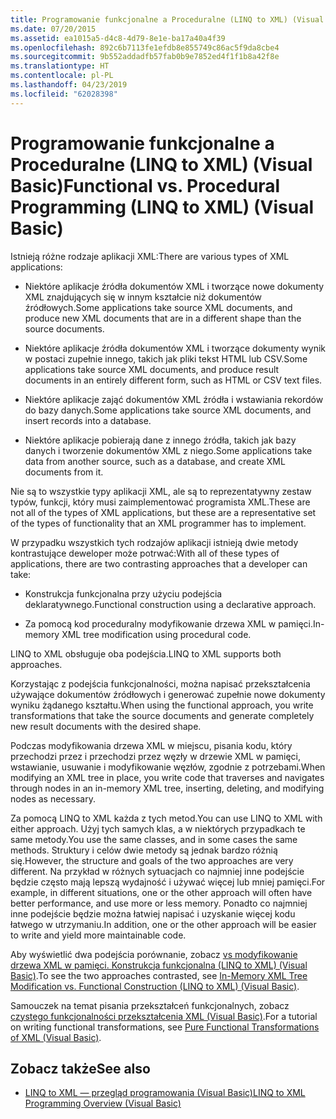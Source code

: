 ```yaml
---
title: Programowanie funkcjonalne a Proceduralne (LINQ to XML) (Visual Basic)
ms.date: 07/20/2015
ms.assetid: ea1015a5-d4c8-4d79-8e1e-ba17a40a4f39
ms.openlocfilehash: 892c6b7113fe1efdb8e855749c86ac5f9da8cbe4
ms.sourcegitcommit: 9b552addadfb57fab0b9e7852ed4f1f1b8a42f8e
ms.translationtype: HT
ms.contentlocale: pl-PL
ms.lasthandoff: 04/23/2019
ms.locfileid: "62028398"
---
```

# <a name="functional-vs-procedural-programming-linq-to-xml-visual-basic"></a><span data-ttu-id="cbcd4-102">Programowanie funkcjonalne a Proceduralne (LINQ to XML) (Visual Basic)</span><span class="sxs-lookup"><span data-stu-id="cbcd4-102">Functional vs. Procedural Programming (LINQ to XML) (Visual Basic)</span></span>
<span data-ttu-id="cbcd4-103">Istnieją różne rodzaje aplikacji XML:</span><span class="sxs-lookup"><span data-stu-id="cbcd4-103">There are various types of XML applications:</span></span>  
  
- <span data-ttu-id="cbcd4-104">Niektóre aplikacje źródła dokumentów XML i tworzące nowe dokumenty XML znajdujących się w innym kształcie niż dokumentów źródłowych.</span><span class="sxs-lookup"><span data-stu-id="cbcd4-104">Some applications take source XML documents, and produce new XML documents that are in a different shape than the source documents.</span></span>  
  
- <span data-ttu-id="cbcd4-105">Niektóre aplikacje źródła dokumentów XML i tworzące dokumenty wynik w postaci zupełnie innego, takich jak pliki tekst HTML lub CSV.</span><span class="sxs-lookup"><span data-stu-id="cbcd4-105">Some applications take source XML documents, and produce result documents in an entirely different form, such as HTML or CSV text files.</span></span>  
  
- <span data-ttu-id="cbcd4-106">Niektóre aplikacje zająć dokumentów XML źródła i wstawiania rekordów do bazy danych.</span><span class="sxs-lookup"><span data-stu-id="cbcd4-106">Some applications take source XML documents, and insert records into a database.</span></span>  
  
- <span data-ttu-id="cbcd4-107">Niektóre aplikacje pobierają dane z innego źródła, takich jak bazy danych i tworzenie dokumentów XML z niego.</span><span class="sxs-lookup"><span data-stu-id="cbcd4-107">Some applications take data from another source, such as a database, and create XML documents from it.</span></span>  
  
 <span data-ttu-id="cbcd4-108">Nie są to wszystkie typy aplikacji XML, ale są to reprezentatywny zestaw typów, funkcji, który musi zaimplementować programista XML.</span><span class="sxs-lookup"><span data-stu-id="cbcd4-108">These are not all of the types of XML applications, but these are a representative set of the types of functionality that an XML programmer has to implement.</span></span>  
  
 <span data-ttu-id="cbcd4-109">W przypadku wszystkich tych rodzajów aplikacji istnieją dwie metody kontrastujące deweloper może potrwać:</span><span class="sxs-lookup"><span data-stu-id="cbcd4-109">With all of these types of applications, there are two contrasting approaches that a developer can take:</span></span>  
  
- <span data-ttu-id="cbcd4-110">Konstrukcja funkcjonalna przy użyciu podejścia deklaratywnego.</span><span class="sxs-lookup"><span data-stu-id="cbcd4-110">Functional construction using a declarative approach.</span></span>  
  
- <span data-ttu-id="cbcd4-111">Za pomocą kod proceduralny modyfikowanie drzewa XML w pamięci.</span><span class="sxs-lookup"><span data-stu-id="cbcd4-111">In-memory XML tree modification using procedural code.</span></span>  
  
 <span data-ttu-id="cbcd4-112">LINQ to XML obsługuje oba podejścia.</span><span class="sxs-lookup"><span data-stu-id="cbcd4-112">LINQ to XML supports both approaches.</span></span>  
  
 <span data-ttu-id="cbcd4-113">Korzystając z podejścia funkcjonalności, można napisać przekształcenia używające dokumentów źródłowych i generować zupełnie nowe dokumenty wyniku żądanego kształtu.</span><span class="sxs-lookup"><span data-stu-id="cbcd4-113">When using the functional approach, you write transformations that take the source documents and generate completely new result documents with the desired shape.</span></span>  
  
 <span data-ttu-id="cbcd4-114">Podczas modyfikowania drzewa XML w miejscu, pisania kodu, który przechodzi przez i przechodzi przez węzły w drzewie XML w pamięci, wstawianie, usuwanie i modyfikowanie węzłów, zgodnie z potrzebami.</span><span class="sxs-lookup"><span data-stu-id="cbcd4-114">When modifying an XML tree in place, you write code that traverses and navigates through nodes in an in-memory XML tree, inserting, deleting, and modifying nodes as necessary.</span></span>  
  
 <span data-ttu-id="cbcd4-115">Za pomocą LINQ to XML każda z tych metod.</span><span class="sxs-lookup"><span data-stu-id="cbcd4-115">You can use LINQ to XML with either approach.</span></span> <span data-ttu-id="cbcd4-116">Użyj tych samych klas, a w niektórych przypadkach te same metody.</span><span class="sxs-lookup"><span data-stu-id="cbcd4-116">You use the same classes, and in some cases the same methods.</span></span> <span data-ttu-id="cbcd4-117">Struktury i celów dwie metody są jednak bardzo różnią się.</span><span class="sxs-lookup"><span data-stu-id="cbcd4-117">However, the structure and goals of the two approaches are very different.</span></span> <span data-ttu-id="cbcd4-118">Na przykład w różnych sytuacjach co najmniej inne podejście będzie często mają lepszą wydajność i używać więcej lub mniej pamięci.</span><span class="sxs-lookup"><span data-stu-id="cbcd4-118">For example, in different situations, one or the other approach will often have better performance, and use more or less memory.</span></span> <span data-ttu-id="cbcd4-119">Ponadto co najmniej inne podejście będzie można łatwiej napisać i uzyskanie więcej kodu łatwego w utrzymaniu.</span><span class="sxs-lookup"><span data-stu-id="cbcd4-119">In addition, one or the other approach will be easier to write and yield more maintainable code.</span></span>  
  
 <span data-ttu-id="cbcd4-120">Aby wyświetlić dwa podejścia porównanie, zobacz [vs modyfikowanie drzewa XML w pamięci. Konstrukcja funkcjonalna (LINQ to XML) (Visual Basic)](../../../../visual-basic/programming-guide/concepts/linq/in-memory-xml-tree-modification-vs-functional-construction.md).</span><span class="sxs-lookup"><span data-stu-id="cbcd4-120">To see the two approaches contrasted, see [In-Memory XML Tree Modification vs. Functional Construction (LINQ to XML) (Visual Basic)](../../../../visual-basic/programming-guide/concepts/linq/in-memory-xml-tree-modification-vs-functional-construction.md).</span></span>  
  
 <span data-ttu-id="cbcd4-121">Samouczek na temat pisania przekształceń funkcjonalnych, zobacz [czystego funkcjonalności przekształcenia XML (Visual Basic)](../../../../visual-basic/programming-guide/concepts/linq/pure-functional-transformations-of-xml.md).</span><span class="sxs-lookup"><span data-stu-id="cbcd4-121">For a tutorial on writing functional transformations, see [Pure Functional Transformations of XML (Visual Basic)](../../../../visual-basic/programming-guide/concepts/linq/pure-functional-transformations-of-xml.md).</span></span>  
  
## <a name="see-also"></a><span data-ttu-id="cbcd4-122">Zobacz także</span><span class="sxs-lookup"><span data-stu-id="cbcd4-122">See also</span></span>

- [<span data-ttu-id="cbcd4-123">LINQ to XML — przegląd programowania (Visual Basic)</span><span class="sxs-lookup"><span data-stu-id="cbcd4-123">LINQ to XML Programming Overview (Visual Basic)</span></span>](../../../../visual-basic/programming-guide/concepts/linq/linq-to-xml-programming-overview.md)
